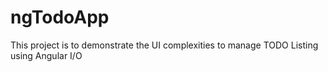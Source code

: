 # ngTodoApp
This project is to demonstrate the UI complexities to manage TODO Listing using Angular I/O

